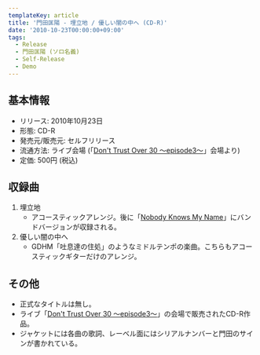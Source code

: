 ```yaml
---
templateKey: article
title: '門田匡陽 - 埋立地 / 優しい闇の中へ (CD-R)'
date: '2010-10-23T00:00:00+09:00'
tags:
  - Release
  - 門田匡陽 (ソロ名義)
  - Self-Release
  - Demo
---
```

## 基本情報

* リリース: 2010年10月23日
* 形態: CD-R
* 発売元/販売元: セルフリリース
* 流通方法: ライブ会場 (「[Don't Trust Over 30 ～episode3～](/articles/2010-10-23-000000)」会場より)
* 定価: 500円 (税込)

## 収録曲

1. 埋立地
   * アコースティックアレンジ。後に「[Nobody Knows My Name](/articles/2011-06-02-000000)」にバンドバージョンが収録される。
1. 優しい闇の中へ
   * GDHM「吐息達の住処」のようなミドルテンポの楽曲。こちらもアコースティックギターだけのアレンジ。

## その他

* 正式なタイトルは無し。
* ライブ「[Don't Trust Over 30 ～episode3～](/articles/2010-10-23-000000)」の会場で販売されたCD-R作品。
* ジャケットには各曲の歌詞、レーベル面にはシリアルナンバーと門田のサインが書かれている。
